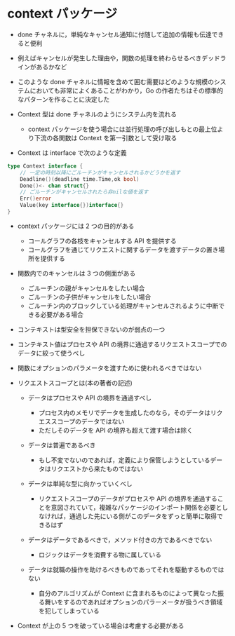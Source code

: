 # context パッケージ

- done チャネルに，単純なキャンセル通知に付随して追加の情報も伝達できると便利
- 例えばキャンセルが発生した理由や，関数の処理を終わらせるべきデッドラインがあるかなど
- このような done チャネルに情報を含めて囲む需要はどのような規模のシステムにおいても非常によくあることがわかり，Go の作者たちはその標準的なパターンを作ることに決定した
- Context 型は done チャネルのようにシステム内を流れる

  - context パッケージを使う場合には並行処理の呼び出しもとの最上位より下流の各関数は Context を第一引数として受け取る

- Context は interface で次のような定義

```go
type Context interface {
    // 一定の時刻以降にごルーチンがキャンセルされるかどうかを返す
    Deadline()(deadline time.Time,ok bool)
    Done()<- chan struct{}
    // ごルーチンがキャンセルされたら非nilな値を返す
    Err()error
    Value(key interface{})interface{}
}
```

- context パッケージには 2 つの目的がある

  - コールグラフの各枝をキャンセルする API を提供する
  - コールグラフを通じてリクエストに関するデータを渡すデータの置き場所を提供する

- 関数内でのキャンセルは 3 つの側面がある

  - ごルーチンの親がキャンセルをしたい場合
  - ごルーチンの子供がキャンセルをしたい場合
  - ごルーチン内のブロックしている処理がキャンセルされるように中断できる必要がある場合

- コンテキストは型安全を担保できないのが弱点の一つ
- コンテキスト値はプロセスや API の境界に通過するリクエストスコープでのデータに絞って使うべし
- 関数にオプションのパラメータを渡すために使われるべきではない

- リクエストスコープとは(本の著者の記述)

  - データはプロセスや API の境界を通過すべし

    - プロセス内のメモリでデータを生成したのなら，そのデータはリクエススコープのデータではない
    - ただしそのデータを API の境界も超えて渡す場合は除く

  - データは普遍であるべき
    - もし不変でないのであれば，定義により保管しようとしているデータはリクエストから来たものではない
  - データは単純な型に向かっていくべし
    - リクエストスコープのデータがプロセスや API の境界を通過することを意図されていて，複雑なパッケージのインポート関係を必要としなければ，通過した先にいる側がこのデータをずっと簡単に取得できるはず
  - データはデータであるべきで，メソッド付きの方であるべきでない
    - ロジックはデータを消費する物に属している
  - データは就職の操作を助けるべきものであってそれを駆動するものではない
    - 自分のアルゴリズムが Context に含まれるものによって異なった振る舞いをするのであればオプションのパラーメータが扱うべき領域を犯してしまっている

- Context が上の 5 つを破っている場合は考慮する必要がある
